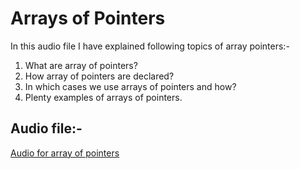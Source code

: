 # Arrays of Pointers

In this audio file I have explained following topics of array pointers:-

1. What are array of pointers?
2. How array of pointers are declared?
3. In which cases we use arrays of pointers and how?
4. Plenty examples of arrays of pointers.

## **Audio file**:-
[Audio for array of pointers](https://drive.google.com/file/d/1RXYMrQPWeIIiZcTDtrxHs2MItpWNxuQ_/view?usp=sharing)